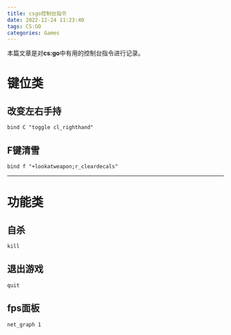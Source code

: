 ```yaml
---
title: csgo控制台指令
date: 2022-12-24 11:23:40
tags: CS:GO
categories: Games
---
```


本篇文章是对**cs:go**中有用的控制台指令进行记录。

<!-- more -->

# 键位类

## 改变左右手持

```
bind C "toggle cl_righthand"
```

## F键清雪

```
bind f "+lookatweapon;r_cleardecals"
```



--------------------



# 功能类

## 自杀

```
kill
```

## 退出游戏

```
quit
```

## fps面板

```
net_graph 1
```

